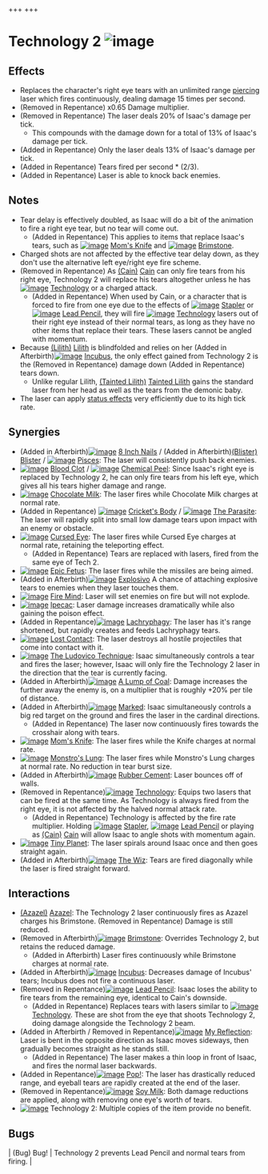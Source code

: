 +++
+++

 # Technology 2 ![image](/image/Technology_2.png) 

Effects
---------


* Replaces the character's right eye tears with an unlimited range [piercing](/wiki/Piercing_tears "Piercing tears") laser which fires continuously, dealing damage 15 times per second.
* (Removed in Repentance) x0.65 Damage multiplier.
* (Removed in Repentance) The laser deals 20% of Isaac's damage per tick.
	+ This compounds with the damage down for a total of 13% of Isaac's damage per tick.
* (Added in Repentance) Only the laser deals 13% of Isaac's damage per tick.
* (Added in Repentance) Tears fired per second * (2/3).
* (Added in Repentance) Laser is able to knock back enemies.


Notes
-------


* Tear delay is effectively doubled, as Isaac will do a bit of the animation to fire a right eye tear, but no tear will come out.
	+ (Added in Repentance) This applies to items that replace Isaac's tears, such as [![image](/image/Mom%27s_Knife.png)](/wiki/Mom%27s_Knife "Mom's Knife") [Mom's Knife](/wiki/Mom%27s_Knife "Mom's Knife") and [![image](/image/Brimstone.png)](/wiki/Brimstone "Brimstone") [Brimstone](/wiki/Brimstone "Brimstone").
* Charged shots are not affected by the effective tear delay down, as they don't use the alternative left eye/right eye fire scheme.
* (Removed in Repentance) As  [(Cain)](/wiki/Cain "Cain") [Cain](/wiki/Cain "Cain") can only fire tears from his right eye, Technology 2 will replace his tears altogether unless he has [![image](/image/Technology.png)](/wiki/Technology "Technology") [Technology](/wiki/Technology "Technology") or a charged attack.
	+ (Added in Repentance) When used by Cain, or a character that is forced to fire from one eye due to the effects of [![image](/image/Stapler.png)](/wiki/Stapler "Stapler") [Stapler](/wiki/Stapler "Stapler") or [![image](/image/Lead_Pencil.png)](/wiki/Lead_Pencil "Lead Pencil") [Lead Pencil](/wiki/Lead_Pencil "Lead Pencil"), they will fire [![image](/image/Technology.png)](/wiki/Technology "Technology") [Technology](/wiki/Technology "Technology") lasers out of their right eye instead of their normal tears, as long as they have no other items that replace their tears. These lasers cannot be angled with momentum.
* Because  [(Lilith)](/wiki/Lilith "Lilith") [Lilith](/wiki/Lilith "Lilith") is blindfolded and relies on her (Added in Afterbirth)[![image](/image/Incubus.png)](/wiki/Incubus "Incubus") [Incubus](/wiki/Incubus "Incubus"), the only effect gained from Technology 2 is the (Removed in Repentance) damage down (Added in Repentance) tears down.
	+ Unlike regular Lilith,  [(Tainted Lilith)](/wiki/Tainted_Lilith "Tainted Lilith") [Tainted Lilith](/wiki/Tainted_Lilith "Tainted Lilith") gains the standard laser from her head as well as the tears from the demonic baby.
* The laser can apply [status effects](/wiki/Status_effect "Status effect") very efficiently due to its high tick rate.


Synergies
-----------


* (Added in Afterbirth)[![image](/image/8_Inch_Nails.png)](/wiki/8_Inch_Nails "8 Inch Nails") [8 Inch Nails](/wiki/8_Inch_Nails "8 Inch Nails") / (Added in Afterbirth)[(Blister)](/wiki/Blister "Blister") [Blister](/wiki/Blister "Blister") / [![image](/image/Pisces.png)](/wiki/Pisces "Pisces") [Pisces](/wiki/Pisces "Pisces"): The laser will consistently push back enemies.
* [![image](/image/Blood_Clot.png)](/wiki/Blood_Clot "Blood Clot") [Blood Clot](/wiki/Blood_Clot "Blood Clot") / [![image](/image/Chemical_Peel.png)](/wiki/Chemical_Peel "Chemical Peel") [Chemical Peel](/wiki/Chemical_Peel "Chemical Peel"): Since Isaac's right eye is replaced by Technology 2, he can only fire tears from his left eye, which gives all his tears higher damage and range.
* [![image](/image/Chocolate_Milk.png)](/wiki/Chocolate_Milk "Chocolate Milk") [Chocolate Milk](/wiki/Chocolate_Milk "Chocolate Milk"): The laser fires while Chocolate Milk charges at normal rate.
* (Added in Repentance) [![image](/image/Cricket%27s_Body.png)](/wiki/Cricket%27s_Body "Cricket's Body") [Cricket's Body](/wiki/Cricket%27s_Body "Cricket's Body") / [![image](/image/The_Parasite.png)](/wiki/The_Parasite "The Parasite") [The Parasite](/wiki/The_Parasite "The Parasite"): The laser will rapidly split into small low damage tears upon impact with an enemy or obstacle.
* [![image](/image/Cursed_Eye.png)](/wiki/Cursed_Eye "Cursed Eye") [Cursed Eye](/wiki/Cursed_Eye "Cursed Eye"): The laser fires while Cursed Eye charges at normal rate, retaining the teleporting effect.
	+ (Added in Repentance) Tears are replaced with lasers, fired from the same eye of Tech 2.
* [![image](/image/Epic_Fetus.png)](/wiki/Epic_Fetus "Epic Fetus") [Epic Fetus](/wiki/Epic_Fetus "Epic Fetus"): The laser fires while the missiles are being aimed.
* (Added in Afterbirth)[![image](/image/Explosivo.png)](/wiki/Explosivo "Explosivo") [Explosivo](/wiki/Explosivo "Explosivo") A chance of attaching explosive tears to enemies when they laser touches them.
* [![image](/image/Fire_Mind.png)](/wiki/Fire_Mind "Fire Mind") [Fire Mind](/wiki/Fire_Mind "Fire Mind"): Laser will set enemies on fire but will not explode.
* [![image](/image/Ipecac.png)](/wiki/Ipecac "Ipecac") [Ipecac](/wiki/Ipecac "Ipecac"): Laser damage increases dramatically while also gaining the poison effect.
* (Added in Repentance)[![image](/image/Lachryphagy.png)](/wiki/Lachryphagy "Lachryphagy") [Lachryphagy](/wiki/Lachryphagy "Lachryphagy"): The laser has it's range shortened, but rapidly creates and feeds Lachryphagy tears.
* [![image](/image/Lost_Contact.png)](/wiki/Lost_Contact "Lost Contact") [Lost Contact](/wiki/Lost_Contact "Lost Contact"): The laser destroys all hostile projectiles that come into contact with it.
* [![image](/image/The_Ludovico_Technique.png)](/wiki/The_Ludovico_Technique "The Ludovico Technique") [The Ludovico Technique](/wiki/The_Ludovico_Technique "The Ludovico Technique"): Isaac simultaneously controls a tear and fires the laser; however, Isaac will only fire the Technology 2 laser in the direction that the tear is currently facing.
* (Added in Afterbirth)[![image](/image/A_Lump_of_Coal.png)](/wiki/A_Lump_of_Coal "A Lump of Coal") [A Lump of Coal](/wiki/A_Lump_of_Coal "A Lump of Coal"): Damage increases the further away the enemy is, on a multiplier that is roughly +20% per tile of distance.
* (Added in Afterbirth)[![image](/image/Marked.png)](/wiki/Marked "Marked") [Marked](/wiki/Marked "Marked"): Isaac simultaneously controls a big red target on the ground and fires the laser in the cardinal directions.
	+ (Added in Repentance) The laser now continuously fires towards the crosshair along with tears.
* [![image](/image/Mom%27s_Knife.png)](/wiki/Mom%27s_Knife "Mom's Knife") [Mom's Knife](/wiki/Mom%27s_Knife "Mom's Knife"): The laser fires while the Knife charges at normal rate.
* [![image](/image/Monstro%27s_Lung.png)](/wiki/Monstro%27s_Lung "Monstro's Lung") [Monstro's Lung](/wiki/Monstro%27s_Lung "Monstro's Lung"): The laser fires while Monstro's Lung charges at normal rate. No reduction in tear burst size.
* (Added in Afterbirth)[![image](/image/Rubber_Cement.png)](/wiki/Rubber_Cement "Rubber Cement") [Rubber Cement](/wiki/Rubber_Cement "Rubber Cement"): Laser bounces off of walls.
* (Removed in Repentance)[![image](/image/Technology.png)](/wiki/Technology "Technology") [Technology](/wiki/Technology "Technology"): Equips two lasers that can be fired at the same time. As Technology is always fired from the right eye, it is not affected by the halved normal attack rate.
	+ (Added in Repentance) Technology is affected by the fire rate multiplier. Holding [![image](/image/Stapler.png)](/wiki/Stapler "Stapler") [Stapler](/wiki/Stapler "Stapler"), [![image](/image/Lead_Pencil.png)](/wiki/Lead_Pencil "Lead Pencil") [Lead Pencil](/wiki/Lead_Pencil "Lead Pencil") or playing as  [(Cain)](/wiki/Cain "Cain") [Cain](/wiki/Cain "Cain") will allow Isaac to angle shots with momentum again.
* [![image](/image/Tiny_Planet.png)](/wiki/Tiny_Planet "Tiny Planet") [Tiny Planet](/wiki/Tiny_Planet "Tiny Planet"): The laser spirals around Isaac once and then goes straight again.
* (Added in Afterbirth)[![image](/image/The_Wiz.png)](/wiki/The_Wiz "The Wiz") [The Wiz](/wiki/The_Wiz "The Wiz"): Tears are fired diagonally while the laser is fired straight forward.


Interactions
--------------


* [(Azazel)](/wiki/Azazel "Azazel") [Azazel](/wiki/Azazel "Azazel"): The Technology 2 laser continuously fires as Azazel charges his Brimstone. (Removed in Repentance) Damage is still reduced.
* (Removed in Afterbirth)[![image](/image/Brimstone.png)](/wiki/Brimstone "Brimstone") [Brimstone](/wiki/Brimstone "Brimstone"): Overrides Technology 2, but retains the reduced damage.
	+ (Added in Afterbirth) Laser fires continuously while Brimstone charges at normal rate.
* (Added in Afterbirth)[![image](/image/Incubus.png)](/wiki/Incubus "Incubus") [Incubus](/wiki/Incubus "Incubus"): Decreases damage of Incubus' tears; Incubus does not fire a continuous laser.
* (Removed in Repentance)[![image](/image/Lead_Pencil.png)](/wiki/Lead_Pencil "Lead Pencil") [Lead Pencil](/wiki/Lead_Pencil "Lead Pencil"): Isaac loses the ability to fire tears from the remaining eye, identical to Cain's downside.
	+ (Added in Repentance) Replaces tears with lasers similar to [![image](/image/Technology.png)](/wiki/Technology "Technology") [Technology](/wiki/Technology "Technology"). These are shot from the eye that shoots Technology 2, doing damage alongside the Technology 2 beam.
* (Added in Afterbirth / Removed in Repentance)[![image](/image/My_Reflection.png)](/wiki/My_Reflection "My Reflection") [My Reflection](/wiki/My_Reflection "My Reflection"): Laser is bent in the opposite direction as Isaac moves sideways, then gradually becomes straight as he stands still.
	+ (Added in Repentance) The laser makes a thin loop in front of Isaac, and fires the normal laser backwards.
* (Added in Repentance)[![image](/image/Pop!.png)](/wiki/Pop! "Pop!") [Pop!](/wiki/Pop! "Pop!"): The laser has drastically reduced range, and eyeball tears are rapidly created at the end of the laser.
* (Removed in Repentance)[![image](/image/Soy_Milk.png)](/wiki/Soy_Milk "Soy Milk") [Soy Milk](/wiki/Soy_Milk "Soy Milk"): Both damage reductions are applied, along with removing one eye's worth of tears.
* [![image](/image/Technology_2.png)](/wiki/Technology_2 "Technology 2") Technology 2: Multiple copies of the item provide no benefit.


Bugs
------




| (Bug) Bug!
 | Technology 2 prevents Lead Pencil and normal tears from firing.
 |


